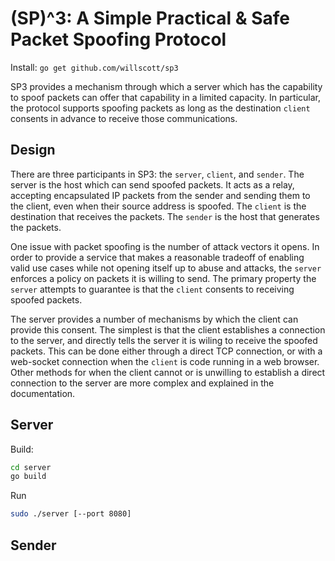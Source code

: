 (SP)^3: A Simple Practical & Safe Packet Spoofing Protocol
======

Install: `go get github.com/willscott/sp3`

SP3 provides a mechanism through which a server which has the capability to
spoof packets can offer that capability in a limited capacity. In particular,
the protocol supports spoofing packets as long as the destination `client`
consents in advance to receive those communications.

Design
-----

There are three participants in SP3: the `server`, `client`, and `sender`.
The server is the host which can send spoofed packets. It acts as a relay,
accepting encapsulated IP packets from the sender and sending them to the client,
even when their source address is spoofed.  The `client` is the destination that
receives the packets. The `sender` is the host that generates the packets.

One issue with packet spoofing is the number of attack vectors it opens. In order
to provide a service that makes a reasonable tradeoff of enabling valid use
cases while not opening itself up to abuse and attacks, the `server` enforces
a policy on packets it is willing to send.  The primary property the `server`
attempts to guarantee is that the `client` consents to receiving spoofed packets.

The server provides a number of mechanisms by which the client can provide this
consent. The simplest is that the client establishes a connection to the server,
and directly tells the server it is wiling to receive the spoofed packets.  This
can be done either through a direct TCP connection, or with a web-socket connection
when the `client` is code running in a web browser. Other methods for when the
client cannot or is unwilling to establish a direct connection to the server are
more complex and explained in the documentation.

Server
------

Build:
```bash
cd server
go build
```

Run
```bash
sudo ./server [--port 8080]
```

Sender
------
